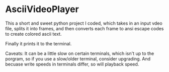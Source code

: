 # AsciiVideoPlayer

This a short and sweet python project I coded, which takes in an input vdeo file, splits it into frames, and then converts each frame to ansi escape codes to create colored ascii text.

Finally it prints it to the terminal.

Caveats:
It can be a little slow on certain terminals, which isn't up to the porgram, so if you use a slow/older terminal, consider upgrading. 
And becuase write speeds in terminals differ, so will playback speed.
